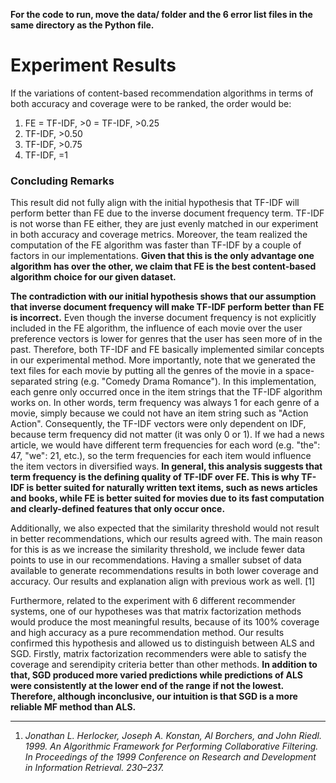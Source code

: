 __For the code to run, move the data/ folder and the 6 error list files in the same directory as the Python file.__

# Experiment Results
If the variations of content-based recommendation algorithms in terms of both accuracy and coverage were to be ranked, the order would be:
1. FE = TF-IDF, >0 = TF-IDF, >0.25
2. TF-IDF, >0.50
3. TF-IDF, >0.75
4. TF-IDF, =1

### Concluding Remarks
This result did not fully align with the initial hypothesis that TF-IDF will perform better than FE due to the inverse document frequency term. TF-IDF is not worse than FE either, they are just evenly matched in our experiment in both accuracy and coverage metrics. Moreover, the team realized the computation of the FE algorithm was faster than TF-IDF by a couple of factors in our implementations. __Given that this is the only advantage one algorithm has over the other, we claim that FE is the best content-based algorithm choice for our given dataset.__

__The contradiction with our initial hypothesis shows that our assumption that inverse document frequency will make TF-IDF perform better than FE is incorrect.__ Even though the inverse document frequency is not explicitly included in the FE algorithm, the influence of each movie over the user preference vectors is lower for genres that the user has seen more of in the past. Therefore, both TF-IDF and FE basically implemented similar concepts in our experimental method. More importantly, note that we generated the text files for each movie by putting all the genres of the movie in a space-separated string (e.g. "Comedy Drama Romance"). In this implementation, each genre only occurred once in the item strings that the TF-IDF algorithm works on. In other words, term frequency was always 1 for each genre of a movie, simply because we could not have an item string such as "Action Action". Consequently, the TF-IDF vectors were only dependent on IDF, because term frequency did not matter (it was only 0 or 1). If we had a news article, we would have different term frequencies for each word (e.g. "the": 47, "we": 21, etc.), so the term frequencies for each item would influence the item vectors in diversified ways. __In general, this analysis suggests that term frequency is the defining quality of TF-IDF over FE. This is why TF-IDF is better suited for naturally written text items, such as news articles and books, while FE is better suited for movies due to its fast computation and clearly-defined features that only occur once.__

Additionally, we also expected that the similarity threshold would not result in better recommendations, which our results agreed with. The main reason for this is as we increase the similarity threshold, we include fewer data points to use in our recommendations. Having a smaller subset of data available to generate recommendations results in both lower coverage and accuracy. Our results and explanation align with previous work as well. [1]

Furthermore, related to the experiment with 6 different recommender systems, one of our hypotheses was that matrix factorization methods would produce the most meaningful results, because of its 100% coverage and high accuracy as a pure recommendation method. Our results confirmed this hypothesis and allowed us to distinguish between ALS and SGD. Firstly, matrix factorization recommenders were able to satisfy the coverage and serendipity criteria better than other methods. __In addition to that, SGD produced more varied predictions while predictions of ALS were consistently at the lower end of the range if not the lowest. Therefore, although inconclusive, our intuition is that SGD is a more reliable MF method than ALS.__

- - - -

1. _Jonathan L. Herlocker, Joseph A. Konstan, Al Borchers, and John Riedl. 1999. An Algorithmic Framework for Performing Collaborative Filtering. In
Proceedings of the 1999 Conference on Research and Development in Information Retrieval. 230–237._
